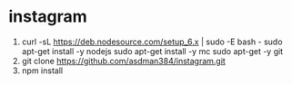 # instagram

1. curl -sL https://deb.nodesource.com/setup_6.x | sudo -E bash -
   sudo apt-get install -y nodejs
   sudo apt-get install -y mc
   sudo apt-get -y git
2. git clone https://github.com/asdman384/instagram.git   
3. npm install
